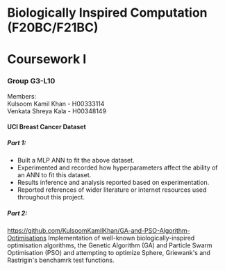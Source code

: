# Biologically Inspired Computation (F20BC/F21BC)
# Coursework I

### Group G3-L10
Members:  
Kulsoom Kamil Khan - H00333114  
Venkata Shreya Kala - H00348149  

#### UCI Breast Cancer Dataset
##### Part 1:
* Built a MLP ANN to fit the above dataset.
* Experimented and recorded how hyperparameters affect the ability of an ANN to fit this dataset.
* Results inference and analysis reported based on experimentation.
* Reported references of wider literature or internet resources used throughout this project.


##### Part 2:
https://github.com/KulsoomKamilKhan/GA-and-PSO-Algorithm-Optimisations 
Implementation of well-known biologically-inspired optimisation algorithms, the Genetic Algorithm (GA) and Particle Swarm Optimisation (PSO) and attempting to optimize Sphere, Griewank's and Rastrigin's benchamrk test functions.

